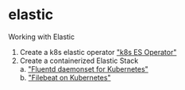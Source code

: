 # elastic
Working with Elastic

1. Create a k8s elastic operator ["k8s ES Operator"](./k8s)      
2. Create a containerized Elastic Stack     
a. ["Fluentd daemonset for Kubernetes"](https://github.com/fluent/fluentd-kubernetes-daemonset)     
b. ["Filebeat on Kubernetes"](https://www.elastic.co/guide/en/beats/filebeat/current/running-on-kubernetes.html)    


